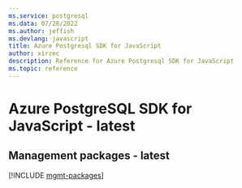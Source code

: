 ```yaml
---
ms.service: postgresql
ms.data: 07/28/2022
ms.author: jeffish
ms.devlang: javascript
title: Azure Postgresql SDK for JavaScript
author: xirzec
description: Reference for Azure Postgresql SDK for JavaScript
ms.topic: reference
---
```

# Azure PostgreSQL SDK for JavaScript - latest

## Management packages - latest
[!INCLUDE [mgmt-packages](postgresql-mgmt-index.md)]
